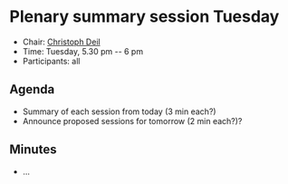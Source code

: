 # Plenary summary session Tuesday

* Chair: [Christoph Deil](https://github.com/cdeil)
* Time: Tuesday, 5.30 pm -- 6 pm
* Participants: all

## Agenda

* Summary of each session from today (3 min each?)
* Announce proposed sessions for tomorrow (2 min each?)?

## Minutes

* ...
